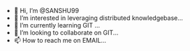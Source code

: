 - 👋 Hi, I’m @SANSHU99
- 👀 I’m interested in leveraging distributed knowledgebase...
- 🌱 I’m currently learning GIT ...
- 💞️ I’m looking to collaborate on  GIT...
- 📫 How to reach me on EMAIL...

<!---
SANSHU99/SANSHU99 is a ✨ special ✨ repository because its `README.md` (this file) appears on your GitHub profile.
You can click the Preview link to take a look at your changes.
--->

